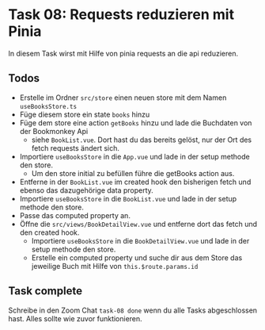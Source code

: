 # Task 08: Requests reduzieren mit Pinia

In diesem Task wirst mit Hilfe von pinia requests an die api reduzieren.

## Todos

- Erstelle im Ordner `src/store` einen neuen store mit dem Namen `useBooksStore.ts`
- Füge diesem store ein state `books` hinzu
- Füge dem store eine action `getBooks` hinzu und lade die Buchdaten von der Bookmonkey Api
  - siehe `BookList.vue`. Dort hast du das bereits gelöst, nur der Ort des fetch requests ändert sich.
- Importiere `useBooksStore` in die `App.vue` und lade in der setup methode den store.
  - Um den store initial zu befüllen führe die getBooks action aus.
- Entferne in der `BookList.vue` im created hook den bisherigen fetch und ebenso das dazugehörige data property.
- Importiere `useBooksStore` in die `BookList.vue` und lade in der setup methode den store.
- Passe das computed property an.
- Öffne die `src/views/BookDetailView.vue` und entferne dort das fetch und den created hook.
  - Importiere `useBooksStore` in die `BookDetailView.vue` und lade in der setup methode den store.
  - Erstelle ein computed property und suche dir aus dem Store das jeweilige Buch mit Hilfe von `this.$route.params.id`

## Task complete

Schreibe in den Zoom Chat `task-08 done` wenn du alle Tasks abgeschlossen hast. Alles sollte wie zuvor funktionieren.
